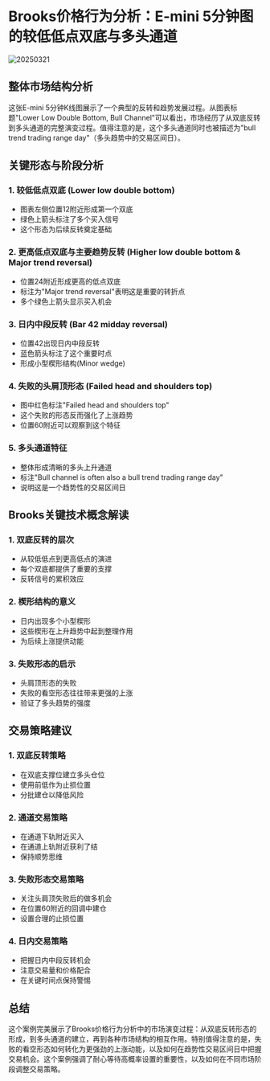 # Brooks价格行为分析：E-mini 5分钟图的较低低点双底与多头通道

![20250321](https://img.forecho.com/20250321.jpg)

## 整体市场结构分析

这张E-mini 5分钟K线图展示了一个典型的反转和趋势发展过程。从图表标题"Lower Low Double Bottom, Bull Channel"可以看出，市场经历了从双底反转到多头通道的完整演变过程。值得注意的是，这个多头通道同时也被描述为"bull trend trading range day"（多头趋势中的交易区间日）。

## 关键形态与阶段分析

### 1. 较低低点双底 (Lower low double bottom)
- 图表左侧位置12附近形成第一个双底
- 绿色上箭头标注了多个买入信号
- 这个形态为后续反转奠定基础

### 2. 更高低点双底与主要趋势反转 (Higher low double bottom & Major trend reversal)
- 位置24附近形成更高的低点双底
- 标注为"Major trend reversal"表明这是重要的转折点
- 多个绿色上箭头显示买入机会

### 3. 日内中段反转 (Bar 42 midday reversal)
- 位置42出现日内中段反转
- 蓝色箭头标注了这个重要时点
- 形成小型楔形结构(Minor wedge)

### 4. 失败的头肩顶形态 (Failed head and shoulders top)
- 图中红色标注"Failed head and shoulders top"
- 这个失败的形态反而强化了上涨趋势
- 位置60附近可以观察到这个特征

### 5. 多头通道特征
- 整体形成清晰的多头上升通道
- 标注"Bull channel is often also a bull trend trading range day"
- 说明这是一个趋势性的交易区间日

## Brooks关键技术概念解读

### 1. 双底反转的层次
- 从较低低点到更高低点的演进
- 每个双底都提供了重要的支撑
- 反转信号的累积效应

### 2. 楔形结构的意义
- 日内出现多个小型楔形
- 这些楔形在上升趋势中起到整理作用
- 为后续上涨提供动能

### 3. 失败形态的启示
- 头肩顶形态的失败
- 失败的看空形态往往带来更强的上涨
- 验证了多头趋势的强度

## 交易策略建议

### 1. 双底反转策略
- 在双底支撑位建立多头仓位
- 使用前低作为止损位置
- 分批建仓以降低风险

### 2. 通道交易策略
- 在通道下轨附近买入
- 在通道上轨附近获利了结
- 保持顺势思维

### 3. 失败形态交易策略
- 关注头肩顶失败后的做多机会
- 在位置60附近的回调中建仓
- 设置合理的止损位置

### 4. 日内交易策略
- 把握日内中段反转机会
- 注意交易量和价格配合
- 在关键时间点保持警惕

## 总结

这个案例完美展示了Brooks价格行为分析中的市场演变过程：从双底反转形态的形成，到多头通道的建立，再到各种市场结构的相互作用。特别值得注意的是，失败的看空形态如何转化为更强劲的上涨动能，以及如何在趋势性交易区间日中把握交易机会。这个案例强调了耐心等待高概率设置的重要性，以及如何在不同市场阶段调整交易策略。
